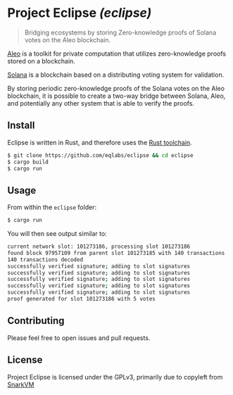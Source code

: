 # Project Eclipse _(eclipse)_
> Bridging ecosystems by storing Zero-knowledge proofs of Solana votes on the Aleo blockchain.

[Aleo](https://www.aleo.org/) is a toolkit for private computation that utilizes zero-knowledge proofs stored on a blockchain.

[Solana](https://solana.com/) is a blockchain based on a distributing voting system for validation.

By storing periodic zero-knowledge proofs of the Solana votes on the Aleo blockchain, it is possible to create a two-way bridge between Solana, Aleo, and potentially any other system that is able to verify the proofs.

## Install

Eclipse is written in Rust, and therefore uses the [Rust toolchain](https://www.rust-lang.org/tools/install).

```bash
$ git clone https://github.com/eqlabs/eclipse && cd eclipse
$ cargo build
$ cargo run
```

## Usage

From within the `eclipse` folder:

```bash
$ cargo run
```

You will then see output similar to:

```bash
current network slot: 101273186, processing slot 101273186
found block 97957109 from parent slot 101273185 with 140 transactions
140 transactions decoded
successfully verified signature; adding to slot signatures
successfully verified signature; adding to slot signatures
successfully verified signature; adding to slot signatures
successfully verified signature; adding to slot signatures
successfully verified signature; adding to slot signatures
proof generated for slot 101273186 with 5 votes
```

## Contributing

Please feel free to open issues and pull requests.

## License

Project Eclipse is licensed under the GPLv3, primarily due to copyleft from [SnarkVM](https://github.com/AleoHQ/snarkvm/)